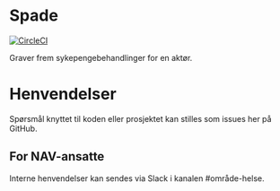 Spade
=====

[![CircleCI](https://circleci.com/gh/navikt/helse-spade.svg?style=svg)](https://circleci.com/gh/navikt/helse-spade)

Graver frem sykepengebehandlinger for en aktør.

# Henvendelser

Spørsmål knyttet til koden eller prosjektet kan stilles som issues her på GitHub.

## For NAV-ansatte

Interne henvendelser kan sendes via Slack i kanalen #område-helse.
